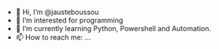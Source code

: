 - 👋 Hi, I’m @jausteboussou
- 👀 I’m interested for programming
- 🌱 I’m currently learning Python, Powershell and Automation.
- 📫 How to reach me: ...

<!---
jausteboussou/jausteboussou is a ✨ special ✨ repository because its `README.md` (this file) appears on your GitHub profile.
You can click the Preview link to take a look at your changes.
--->
